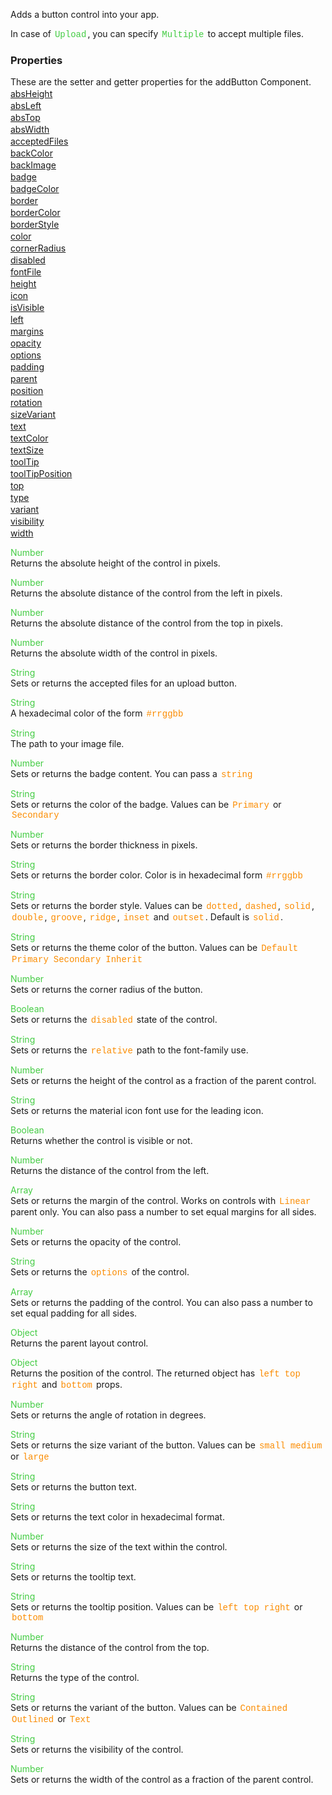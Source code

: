 Adds a button control into your app.

 In case of <span style="color:#4c4; font-family:Courier, monospace; font-size:100%; padding:0px 2px;">Upload</span>, you can specify <span style="color:#4c4; font-family:Courier, monospace; font-size:100%; padding:0px 2px;">Multiple</span> to accept multiple files.

<style>.samp { margin-top: 2px; } </style><h3>Properties</h3>These are the setter and getter properties for the addButton Component.
<div class="samp"><a href="#absheight-0" data-transition="pop" data-rel="popup" class="ui-link">absHeight </a></div><div class="samp"><a href="#absleft-5" data-transition="pop" data-rel="popup" class="ui-link">absLeft </a></div><div class="samp"><a href="#abstop-10" data-transition="pop" data-rel="popup" class="ui-link">absTop </a></div><div class="samp"><a href="#abswidth-15" data-transition="pop" data-rel="popup" class="ui-link">absWidth </a></div><div class="samp"><a href="#acceptedfiles-20" data-transition="pop" data-rel="popup" class="ui-link">acceptedFiles </a></div><div class="samp"><a href="#backcolor-25" data-transition="pop" data-rel="popup" class="ui-link">backColor </a></div><div class="samp"><a href="#backimage-30" data-transition="pop" data-rel="popup" class="ui-link">backImage </a></div><div class="samp"><a href="#badge-35" data-transition="pop" data-rel="popup" class="ui-link">badge </a></div><div class="samp"><a href="#badgecolor-40" data-transition="pop" data-rel="popup" class="ui-link">badgeColor </a></div><div class="samp"><a href="#border-45" data-transition="pop" data-rel="popup" class="ui-link">border </a></div><div class="samp"><a href="#bordercolor-50" data-transition="pop" data-rel="popup" class="ui-link">borderColor </a></div><div class="samp"><a href="#borderstyle-55" data-transition="pop" data-rel="popup" class="ui-link">borderStyle </a></div><div class="samp"><a href="#color-60" data-transition="pop" data-rel="popup" class="ui-link">color </a></div><div class="samp"><a href="#cornerradius-65" data-transition="pop" data-rel="popup" class="ui-link">cornerRadius </a></div><div class="samp"><a href="#disabled-70" data-transition="pop" data-rel="popup" class="ui-link">disabled </a></div><div class="samp"><a href="#fontfile-75" data-transition="pop" data-rel="popup" class="ui-link">fontFile </a></div><div class="samp"><a href="#height-80" data-transition="pop" data-rel="popup" class="ui-link">height </a></div><div class="samp"><a href="#icon-85" data-transition="pop" data-rel="popup" class="ui-link">icon </a></div><div class="samp"><a href="#isvisible-90" data-transition="pop" data-rel="popup" class="ui-link">isVisible </a></div><div class="samp"><a href="#left-95" data-transition="pop" data-rel="popup" class="ui-link">left </a></div><div class="samp"><a href="#margins-100" data-transition="pop" data-rel="popup" class="ui-link">margins </a></div><div class="samp"><a href="#opacity-105" data-transition="pop" data-rel="popup" class="ui-link">opacity </a></div><div class="samp"><a href="#options-110" data-transition="pop" data-rel="popup" class="ui-link">options </a></div><div class="samp"><a href="#padding-115" data-transition="pop" data-rel="popup" class="ui-link">padding </a></div><div class="samp"><a href="#parent-120" data-transition="pop" data-rel="popup" class="ui-link">parent </a></div><div class="samp"><a href="#position-125" data-transition="pop" data-rel="popup" class="ui-link">position </a></div><div class="samp"><a href="#rotation-130" data-transition="pop" data-rel="popup" class="ui-link">rotation </a></div><div class="samp"><a href="#sizevariant-135" data-transition="pop" data-rel="popup" class="ui-link">sizeVariant </a></div><div class="samp"><a href="#text-140" data-transition="pop" data-rel="popup" class="ui-link">text </a></div><div class="samp"><a href="#textcolor-145" data-transition="pop" data-rel="popup" class="ui-link">textColor </a></div><div class="samp"><a href="#textsize-150" data-transition="pop" data-rel="popup" class="ui-link">textSize </a></div><div class="samp"><a href="#tooltip-155" data-transition="pop" data-rel="popup" class="ui-link">toolTip </a></div><div class="samp"><a href="#tooltipposition-160" data-transition="pop" data-rel="popup" class="ui-link">toolTipPosition </a></div><div class="samp"><a href="#top-165" data-transition="pop" data-rel="popup" class="ui-link">top </a></div><div class="samp"><a href="#type-170" data-transition="pop" data-rel="popup" class="ui-link">type </a></div><div class="samp"><a href="#variant-175" data-transition="pop" data-rel="popup" class="ui-link">variant </a></div><div class="samp"><a href="#visibility-180" data-transition="pop" data-rel="popup" class="ui-link">visibility </a></div><div class="samp"><a href="#width-185" data-transition="pop" data-rel="popup" class="ui-link">width </a></div>
<div data-role="popup" id="absheight-0" class="ui-content"><p><span style="color:#4c4;">Number</span><br>Returns the absolute height of the control in pixels.</p></div><div data-role="popup" id="absleft-5" class="ui-content"><p><span style="color:#4c4;">Number</span><br>Returns the absolute distance of the control from the left in pixels.</p></div><div data-role="popup" id="abstop-10" class="ui-content"><p><span style="color:#4c4;">Number</span><br>Returns the absolute distance of the control from the top in pixels.</p></div><div data-role="popup" id="abswidth-15" class="ui-content"><p><span style="color:#4c4;">Number</span><br>Returns the absolute width of the control in pixels.</p></div><div data-role="popup" id="acceptedfiles-20" class="ui-content"><p><span style="color:#4c4;">String</span><br>Sets or returns the accepted files for an upload button.</p></div><div data-role="popup" id="backcolor-25" class="ui-content"><p><span style="color:#4c4;">String</span><br>A hexadecimal color of the form <span style="color:#fb8c00; font-family:Courier&#44; monospace; font-size:100%; padding:0px 2px;">#rrggbb</span></p></div><div data-role="popup" id="backimage-30" class="ui-content"><p><span style="color:#4c4;">String</span><br>The path to your image file.</p></div><div data-role="popup" id="badge-35" class="ui-content"><p><span style="color:#4c4;">Number</span><br>Sets or returns the badge content. You can pass a <span style="color:#fb8c00; font-family:Courier&#44; monospace; font-size:100%; padding:0px 2px;">string</span></p></div><div data-role="popup" id="badgecolor-40" class="ui-content"><p><span style="color:#4c4;">String</span><br>Sets or returns the color of the badge. Values can be <span style="color:#fb8c00; font-family:Courier&#44; monospace; font-size:100%; padding:0px 2px;">Primary</span> or <span style="color:#fb8c00; font-family:Courier&#44; monospace; font-size:100%; padding:0px 2px;">Secondary</span></p></div><div data-role="popup" id="border-45" class="ui-content"><p><span style="color:#4c4;">Number</span><br>Sets or returns the border thickness in pixels.</p></div><div data-role="popup" id="bordercolor-50" class="ui-content"><p><span style="color:#4c4;">String</span><br>Sets or returns the border color. Color is in hexadecimal form <span style="color:#fb8c00; font-family:Courier&#44; monospace; font-size:100%; padding:0px 2px;">#rrggbb</span></p></div><div data-role="popup" id="borderstyle-55" class="ui-content"><p><span style="color:#4c4;">String</span><br>Sets or returns the border style. Values can be <span style="color:#fb8c00; font-family:Courier&#44; monospace; font-size:100%; padding:0px 2px;">dotted</span>&#44; <span style="color:#fb8c00; font-family:Courier&#44; monospace; font-size:100%; padding:0px 2px;">dashed</span>&#44; <span style="color:#fb8c00; font-family:Courier&#44; monospace; font-size:100%; padding:0px 2px;">solid</span>&#44; <span style="color:#fb8c00; font-family:Courier&#44; monospace; font-size:100%; padding:0px 2px;">double</span>&#44; <span style="color:#fb8c00; font-family:Courier&#44; monospace; font-size:100%; padding:0px 2px;">groove</span>&#44; <span style="color:#fb8c00; font-family:Courier&#44; monospace; font-size:100%; padding:0px 2px;">ridge</span>&#44; <span style="color:#fb8c00; font-family:Courier&#44; monospace; font-size:100%; padding:0px 2px;">inset</span> and <span style="color:#fb8c00; font-family:Courier&#44; monospace; font-size:100%; padding:0px 2px;">outset</span>. Default is <span style="color:#fb8c00; font-family:Courier&#44; monospace; font-size:100%; padding:0px 2px;">solid</span>.</p></div><div data-role="popup" id="color-60" class="ui-content"><p><span style="color:#4c4;">String</span><br>Sets or returns the theme color of the button. Values can be <span style="color:#fb8c00; font-family:Courier&#44; monospace; font-size:100%; padding:0px 2px;">Default</span> <span style="color:#fb8c00; font-family:Courier&#44; monospace; font-size:100%; padding:0px 2px;">Primary</span> <span style="color:#fb8c00; font-family:Courier&#44; monospace; font-size:100%; padding:0px 2px;">Secondary</span> <span style="color:#fb8c00; font-family:Courier&#44; monospace; font-size:100%; padding:0px 2px;">Inherit</span></p></div><div data-role="popup" id="cornerradius-65" class="ui-content"><p><span style="color:#4c4;">Number</span><br>Sets or returns the corner radius of the button.</p></div><div data-role="popup" id="disabled-70" class="ui-content"><p><span style="color:#4c4;">Boolean</span><br>Sets or returns the <span style="color:#fb8c00; font-family:Courier&#44; monospace; font-size:100%; padding:0px 2px;">disabled</span> state of the control.</p></div><div data-role="popup" id="fontfile-75" class="ui-content"><p><span style="color:#4c4;">String</span><br>Sets or returns the <span style="color:#fb8c00; font-family:Courier&#44; monospace; font-size:100%; padding:0px 2px;">relative</span> path to the font-family use.</p></div><div data-role="popup" id="height-80" class="ui-content"><p><span style="color:#4c4;">Number</span><br>Sets or returns the height of the control as a fraction of the parent control.</p></div><div data-role="popup" id="icon-85" class="ui-content"><p><span style="color:#4c4;">String</span><br>Sets or returns the material icon font use for the leading icon.</p></div><div data-role="popup" id="isvisible-90" class="ui-content"><p><span style="color:#4c4;">Boolean</span><br>Returns whether the control is visible or not.</p></div><div data-role="popup" id="left-95" class="ui-content"><p><span style="color:#4c4;">Number</span><br>Returns the distance of the control from the left.</p></div><div data-role="popup" id="margins-100" class="ui-content"><p><span style="color:#4c4;">Array</span><br>Sets or returns the margin of the control. Works on controls with <span style="color:#fb8c00; font-family:Courier&#44; monospace; font-size:100%; padding:0px 2px;">Linear</span> parent only. You can also pass a number to set equal margins for all sides.</p></div><div data-role="popup" id="opacity-105" class="ui-content"><p><span style="color:#4c4;">Number</span><br>Sets or returns the opacity of the control.</p></div><div data-role="popup" id="options-110" class="ui-content"><p><span style="color:#4c4;">String</span><br>Sets or returns the <span style="color:#fb8c00; font-family:Courier&#44; monospace; font-size:100%; padding:0px 2px;">options</span> of the control.</p></div><div data-role="popup" id="padding-115" class="ui-content"><p><span style="color:#4c4;">Array</span><br>Sets or returns the padding of the control. You can also pass a number to set equal padding for all sides.</p></div><div data-role="popup" id="parent-120" class="ui-content"><p><span style="color:#4c4;">Object</span><br>Returns the parent layout control.</p></div><div data-role="popup" id="position-125" class="ui-content"><p><span style="color:#4c4;">Object</span><br>Returns the position of the control. The returned object has <span style="color:#fb8c00; font-family:Courier&#44; monospace; font-size:100%; padding:0px 2px;">left</span> <span style="color:#fb8c00; font-family:Courier&#44; monospace; font-size:100%; padding:0px 2px;">top</span> <span style="color:#fb8c00; font-family:Courier&#44; monospace; font-size:100%; padding:0px 2px;">right</span> and <span style="color:#fb8c00; font-family:Courier&#44; monospace; font-size:100%; padding:0px 2px;">bottom</span> props.</p></div><div data-role="popup" id="rotation-130" class="ui-content"><p><span style="color:#4c4;">Number</span><br>Sets or returns the angle of rotation in degrees.</p></div><div data-role="popup" id="sizevariant-135" class="ui-content"><p><span style="color:#4c4;">String</span><br>Sets or returns the size variant of the button. Values can be <span style="color:#fb8c00; font-family:Courier&#44; monospace; font-size:100%; padding:0px 2px;">small</span> <span style="color:#fb8c00; font-family:Courier&#44; monospace; font-size:100%; padding:0px 2px;">medium</span> or <span style="color:#fb8c00; font-family:Courier&#44; monospace; font-size:100%; padding:0px 2px;">large</span></p></div><div data-role="popup" id="text-140" class="ui-content"><p><span style="color:#4c4;">String</span><br>Sets or returns the button text.</p></div><div data-role="popup" id="textcolor-145" class="ui-content"><p><span style="color:#4c4;">String</span><br>Sets or returns the text color in hexadecimal format.</p></div><div data-role="popup" id="textsize-150" class="ui-content"><p><span style="color:#4c4;">Number</span><br>Sets or returns the size of the text within the control.</p></div><div data-role="popup" id="tooltip-155" class="ui-content"><p><span style="color:#4c4;">String</span><br>Sets or returns the tooltip text.</p></div><div data-role="popup" id="tooltipposition-160" class="ui-content"><p><span style="color:#4c4;">String</span><br>Sets or returns the tooltip position. Values can be <span style="color:#fb8c00; font-family:Courier&#44; monospace; font-size:100%; padding:0px 2px;">left</span> <span style="color:#fb8c00; font-family:Courier&#44; monospace; font-size:100%; padding:0px 2px;">top</span> <span style="color:#fb8c00; font-family:Courier&#44; monospace; font-size:100%; padding:0px 2px;">right</span> or <span style="color:#fb8c00; font-family:Courier&#44; monospace; font-size:100%; padding:0px 2px;">bottom</span></p></div><div data-role="popup" id="top-165" class="ui-content"><p><span style="color:#4c4;">Number</span><br>Returns the distance of the control from the top.</p></div><div data-role="popup" id="type-170" class="ui-content"><p><span style="color:#4c4;">String</span><br>Returns the type of the control.</p></div><div data-role="popup" id="variant-175" class="ui-content"><p><span style="color:#4c4;">String</span><br>Sets or returns the variant of the button. Values can be <span style="color:#fb8c00; font-family:Courier&#44; monospace; font-size:100%; padding:0px 2px;">Contained</span> <span style="color:#fb8c00; font-family:Courier&#44; monospace; font-size:100%; padding:0px 2px;">Outlined</span> or <span style="color:#fb8c00; font-family:Courier&#44; monospace; font-size:100%; padding:0px 2px;">Text</span></p></div><div data-role="popup" id="visibility-180" class="ui-content"><p><span style="color:#4c4;">String</span><br>Sets or returns the visibility of the control.</p></div><div data-role="popup" id="width-185" class="ui-content"><p><span style="color:#4c4;">Number</span><br>Sets or returns the width of the control as a fraction of the parent control.</p></div>
